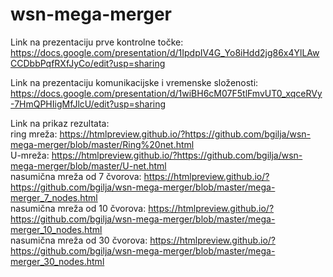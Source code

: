 # wsn-mega-merger

Link na prezentaciju prve kontrolne točke:  
https://docs.google.com/presentation/d/1IpdpIV4G_Yo8iHdd2jg86x4YlLAwCCDbbPqfRXfJyCo/edit?usp=sharing

Link na prezentaciju komunikacijske i vremenske složenosti:  
https://docs.google.com/presentation/d/1wiBH6cM07F5tlFmvUT0_xqceRVy-7HmQPHIigMfJlcU/edit?usp=sharing

Link na prikaz rezultata:  
ring mreža: https://htmlpreview.github.io/?https://github.com/bgilja/wsn-mega-merger/blob/master/Ring%20net.html  
U-mreža: https://htmlpreview.github.io/?https://github.com/bgilja/wsn-mega-merger/blob/master/U-net.html  
nasumična mreža od 7 čvorova: https://htmlpreview.github.io/?https://github.com/bgilja/wsn-mega-merger/blob/master/mega-merger_7_nodes.html  
nasumična mreža od 10 čvorova: https://htmlpreview.github.io/?https://github.com/bgilja/wsn-mega-merger/blob/master/mega-merger_10_nodes.html  
nasumična mreža od 30 čvorova: https://htmlpreview.github.io/?https://github.com/bgilja/wsn-mega-merger/blob/master/mega-merger_30_nodes.html  
